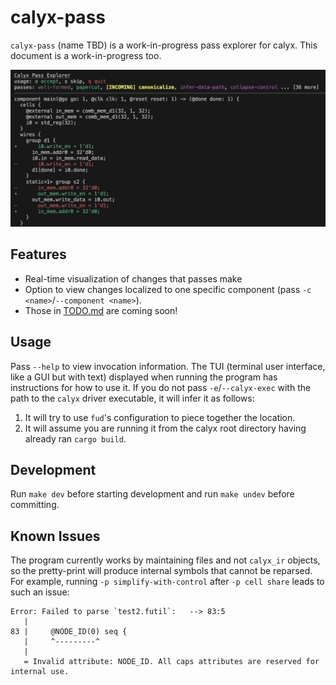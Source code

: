 # calyx-pass

`calyx-pass` (name TBD) is a work-in-progress pass explorer for calyx.
This document is a work-in-progress too.

![](image.png)

## Features

- Real-time visualization of changes that passes make
- Option to view changes localized to one specific component (pass `-c <name>`/`--component <name>`).
- Those in [TODO.md](TODO.md) are coming soon!

## Usage

Pass `--help` to view invocation information.
The TUI (terminal user interface, like a GUI but with text) displayed when running the program has instructions for how to use it.
If you do not pass `-e`/`--calyx-exec` with the path to the `calyx` driver executable, it will infer it as follows:

1. It will try to use `fud`'s configuration to piece together the location.
2. It will assume you are running it from the calyx root directory having already ran `cargo build`.

## Development

Run `make dev` before starting development and run `make undev` before committing.

## Known Issues

The program currently works by maintaining files and not `calyx_ir` objects, so the pretty-print will produce internal symbols that cannot be reparsed. For example, running `-p simplify-with-control` after `-p cell share` leads to such an issue:

```
Error: Failed to parse `test2.futil`:   --> 83:5
   |
83 |     @NODE_ID(0) seq {
   |     ^---------^
   |
   = Invalid attribute: NODE_ID. All caps attributes are reserved for internal use.
```
